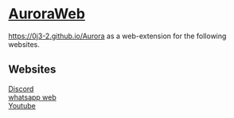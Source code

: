 # [AuroraWeb](https://0j3-2.github.io/AuroraWeb)

https://0j3-2.github.io/Aurora as a web-extension for the following websites.

## Websites

[Discord](https://discord.com/)<br/>
[whatsapp web](https://web.whatsapp.com/)<br/>
[Youtube](https://youtube.com/)<br/>
